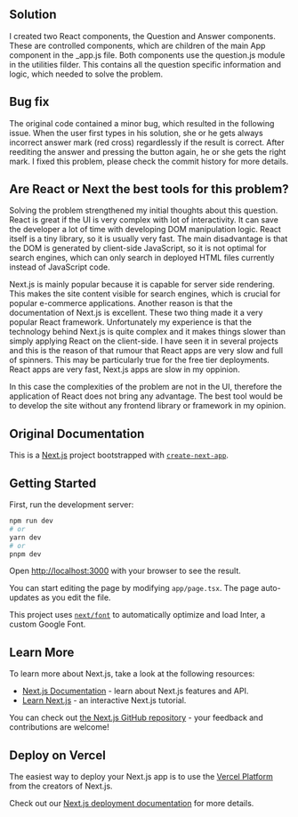 ## Solution

I created two React components, the Question and Answer components. These are controlled components, which are children of the main App component in the \_app.js file. Both components use the question.js module in the utilities filder. This contains all the question specific information and logic, which needed to solve the problem.

## Bug fix

The original code contained a minor bug, which resulted in the following issue. When the user first types in his solution, she or he gets always incorrect answer mark (red cross) regardlessly if the result is correct. After reediting the answer and pressing the button again, he or she gets the right mark. I fixed this problem, please check the commit history for more details.

## Are React or Next the best tools for this problem?

Solving the problem strengthened my initial thoughts about this question. React is great if the UI is very complex with lot of interactivity. It can save the developer a lot of time with developing DOM manipulation logic. React itself is a tiny library, so it is usually very fast. The main disadvantage is that the DOM is generated by client-side JavaScript, so it is not optimal for search engines, which can only search in deployed HTML files currently instead of JavaScript code.

Next.js is mainly popular because it is capable for server side rendering. This makes the site content visible for search engines, which is crucial for popular e-commerce applications. Another reason is that the documentation of Next.js is excellent. These two thing made it a very popular React framework. Unfortunately my experience is that the technology behind Next.js is quite complex and it makes things slower than simply applying React on the client-side. I have seen it in several projects and this is the reason of that rumour that React apps are very slow and full of spinners. This may be particularly true for the free tier deployments. React apps are very fast, Next.js apps are slow in my oppinion.

In this case the complexities of the problem are not in the UI, therefore the application of React does not bring any advantage. The best tool would be to develop the site without any frontend library or framework in my opinion.

## Original Documentation

This is a [Next.js](https://nextjs.org/) project bootstrapped with [`create-next-app`](https://github.com/vercel/next.js/tree/canary/packages/create-next-app).

## Getting Started

First, run the development server:

```bash
npm run dev
# or
yarn dev
# or
pnpm dev
```

Open [http://localhost:3000](http://localhost:3000) with your browser to see the result.

You can start editing the page by modifying `app/page.tsx`. The page auto-updates as you edit the file.

This project uses [`next/font`](https://nextjs.org/docs/basic-features/font-optimization) to automatically optimize and load Inter, a custom Google Font.

## Learn More

To learn more about Next.js, take a look at the following resources:

- [Next.js Documentation](https://nextjs.org/docs) - learn about Next.js features and API.
- [Learn Next.js](https://nextjs.org/learn) - an interactive Next.js tutorial.

You can check out [the Next.js GitHub repository](https://github.com/vercel/next.js/) - your feedback and contributions are welcome!

## Deploy on Vercel

The easiest way to deploy your Next.js app is to use the [Vercel Platform](https://vercel.com/new?utm_medium=default-template&filter=next.js&utm_source=create-next-app&utm_campaign=create-next-app-readme) from the creators of Next.js.

Check out our [Next.js deployment documentation](https://nextjs.org/docs/deployment) for more details.
